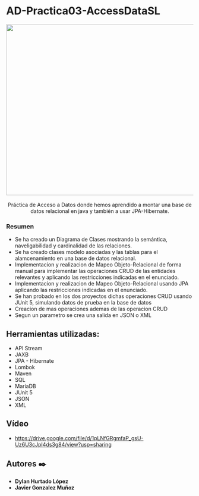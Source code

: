 # AD-Practica03-AccessDataSL
<p align="center"><image src="https://www.nutanix.com/content/dam/nutanix-cxo/thumbnails/database_thumb.jpg" width="750" height="460" /><br /><br />
Práctica de Acceso a Datos donde hemos aprendido a montar una base de datos relacional en java y también a usar JPA-Hibernate.

</p>

### Resumen 

* Se ha creado un Diagrama de Clases mostrando la semántica, naveligabilidad y cardinalidad de las relaciones.
* Se ha creado clases modelo asociadas y las tablas para el alamcenamiento en una base de datos relacional.
* Implementacion y realizacion de Mapeo Objeto-Relacional de forma manual para implementar las operaciones CRUD de las entidades relevantes y aplicando las restricciones indicadas en el enunciado.
* Implementacion y realizacion de Mapeo Objeto-Relacional usando JPA aplicando las restricciones indicadas en el enunciado.
* Se han probado en los dos proyectos dichas operaciones CRUD usando JUnit 5, simulando datos de prueba en la base de datos
* Creacion de mas operaciones ademas de las operacion CRUD
* Segun un parametro se crea una salida en JSON o XML

## Herramientas utilizadas: 

* API Stream
* JAXB
* JPA - Hibernate
* Lombok
* Maven
* SQL
* MariaDB
* JUnit 5
* JSON
* XML

## Vídeo  

* https://drive.google.com/file/d/1pLNfGRgmfaP_gsU-Uz6U3cJpI4ds3g84/view?usp=sharing

## Autores ✒️

* **Dylan Hurtado López** 
* **Javier Gonzalez Muñoz** 
